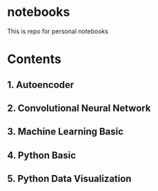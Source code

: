 # notebooks
This is repo for personal notebooks

# Contents
## 1. Autoencoder
## 2. Convolutional Neural Network
## 3. Machine Learning Basic
## 4. Python Basic
## 5. Python Data Visualization
